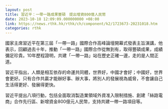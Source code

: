 ```yaml
---
layout: post
title: 習近平：一帶一路成果豐碩　提出增資800億人民幣
date: 2023-10-18 12:09:09.000000000 +08:00
link: https://news.rthk.hk/rthk/ch/component/k2/1723673-20231018.htm
categories: rthk
---
```


國家主席習近平在第三屆「一帶一路」國際合作高峰論壇開幕式發表主旨演講，他表示，回顧過去十年，推動「一帶一路」國際合作從無到有，取得豐碩成果，成績彌足珍貴。10年歷程證明，共建「一帶一路」站在歷史正確一邊，走的是人間正道。

習近平指出，人類是相互依存的命運共同體，世界好，中國才會好；中國好，世界會更好。只有合作共贏才能辦好事、辦大事，將別人的發展視為威脅，不會讓自己生活得更好、發展得更快。

習近平提出八項行動，包括全面取消製造業領域外資准入限制措施、創建「絲路電商」合作先行區、新增資金800億元人民幣，支持共建一帶一路項目等。
